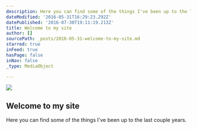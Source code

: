 ```yaml
---
description: Here you can find some of the things I've been up to the last couple years.
dateModified: '2016-05-31T16:29:23.292Z'
datePublished: '2016-07-30T19:11:19.213Z'
title: Welcome to my site
author: []
sourcePath: _posts/2016-05-31-welcome-to-my-site.md
starred: true
inFeed: true
hasPage: false
inNav: false
_type: MediaObject

---
```

<article style=""><img src="https://the-grid-user-content.s3-us-west-2.amazonaws.com/8254ac4d-a20d-4367-aef4-7a88d0f3e6d0.jpg" /><h1>Welcome to my site</h1><p>Here you can find some of the things I've been up to the last couple years.</p></article>